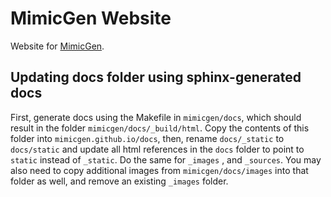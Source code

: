 # MimicGen Website

Website for [MimicGen](https://mimicgen.github.io/).

## Updating docs folder using sphinx-generated docs

First, generate docs using the Makefile in `mimicgen/docs`, which should result in the folder `mimicgen/docs/_build/html`.  Copy the contents of this folder into `mimicgen.github.io/docs`, then, rename `docs/_static` to `docs/static` and update all html references in the `docs` folder to point to `static` instead of `_static`. Do the same for `_images` , and `_sources`. You may also need to copy additional images from `mimicgen/docs/images` into that folder as well, and remove an existing `_images` folder.
